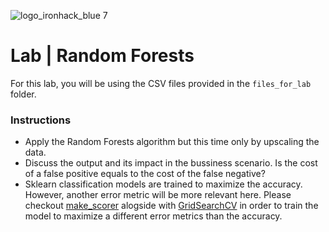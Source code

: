 ![logo_ironhack_blue 7](https://user-images.githubusercontent.com/23629340/40541063-a07a0a8a-601a-11e8-91b5-2f13e4e6b441.png)

# Lab | Random Forests

For this lab, you will be using the CSV files provided in the `files_for_lab` folder.

### Instructions

- Apply the Random Forests algorithm but this time only by upscaling the data.
- Discuss the output and its impact in the bussiness scenario. Is the cost of a false positive equals to the cost of the false negative? 
- Sklearn classification models are trained to maximize the accuracy. However, another error metric will be more relevant here. Please checkout
[make_scorer](https://scikit-learn.org/stable/modules/generated/sklearn.metrics.make_scorer.html#sklearn.metrics.make_scorer) alogside with [GridSearchCV](https://scikit-learn.org/stable/modules/generated/sklearn.model_selection.GridSearchCV.html#sklearn.model_selection.GridSearchCV) in order to train the model to maximize a different error metrics than the accuracy.

